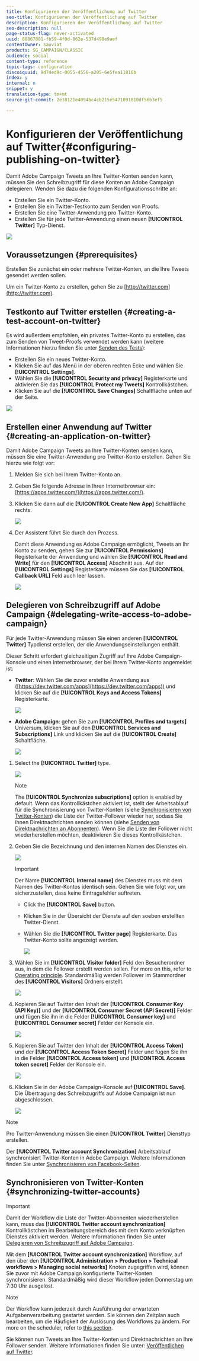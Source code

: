 ```yaml
---
title: Konfigurieren der Veröffentlichung auf Twitter
seo-title: Konfigurieren der Veröffentlichung auf Twitter
description: Konfigurieren der Veröffentlichung auf Twitter
seo-description: null
page-status-flag: never-activated
uuid: 88867881-fb59-4f0d-862e-537d498e9aef
contentOwner: sauviat
products: SG_CAMPAIGN/CLASSIC
audience: social
content-type: reference
topic-tags: configuration
discoiquuid: 9d74ed9c-0055-4556-a205-6e5fea11816b
index: y
internal: n
snippet: y
translation-type: tm+mt
source-git-commit: 2e18121e4094bc4cb215e5471091810df56b3ef5

---
```



# Konfigurieren der Veröffentlichung auf Twitter{#configuring-publishing-on-twitter}

Damit Adobe Campaign Tweets an Ihre Twitter-Konten senden kann, müssen Sie den Schreibzugriff für diese Konten an Adobe Campaign delegieren. Wenden Sie dazu die folgenden Konfigurationsschritte an:

* Erstellen Sie ein Twitter-Konto.
* Erstellen Sie ein Twitter-Testkonto zum Senden von Proofs.
* Erstellen Sie eine Twitter-Anwendung pro Twitter-Konto.
* Erstellen Sie für jede Twitter-Anwendung einen neuen **[!UICONTROL Twitter]** Typ-Dienst.

![](assets/social_diagram_twitter_service.png)

## Voraussetzungen {#prerequisites}

Erstellen Sie zunächst ein oder mehrere Twitter-Konten, an die Ihre Tweets gesendet werden sollen.

Um ein Twitter-Konto zu erstellen, gehen Sie zu [http://twitter.com](http://twitter.com).

## Testkonto auf Twitter erstellen {#creating-a-test-account-on-twitter}

Es wird außerdem empfohlen, ein privates Twitter-Konto zu erstellen, das zum Senden von Tweet-Proofs verwendet werden kann (weitere Informationen hierzu finden Sie unter [Senden des Tests](../../social/using/publishing-on-twitter.md#sending-the-proof)):

* Erstellen Sie ein neues Twitter-Konto.
* Klicken Sie auf das Menü in der oberen rechten Ecke und wählen Sie **[!UICONTROL Settings]**.
* Wählen Sie die **[!UICONTROL Security and privacy]** Registerkarte und aktivieren Sie das **[!UICONTROL Protect my Tweets]** Kontrollkästchen.
* Klicken Sie auf die **[!UICONTROL Save Changes]** Schaltfläche unten auf der Seite.

![](assets/social_twitter_test_page.png)

## Erstellen einer Anwendung auf Twitter {#creating-an-application-on-twitter}

Damit Adobe Campaign Tweets an Ihre Twitter-Konten senden kann, müssen Sie eine Twitter-Anwendung pro Twitter-Konto erstellen. Gehen Sie hierzu wie folgt vor:

1. Melden Sie sich bei Ihrem Twitter-Konto an.
1. Geben Sie folgende Adresse in Ihren Internetbrowser ein: [https://apps.twitter.com/](https://apps.twitter.com/).
1. Klicken Sie dann auf die **[!UICONTROL Create New App]** Schaltfläche rechts.

   ![](assets/social_create_twitter_app_001.png)

1. Der Assistent führt Sie durch den Prozess.

   Damit diese Anwendung es Adobe Campaign ermöglicht, Tweets an Ihr Konto zu senden, gehen Sie zur **[!UICONTROL Permissions]** Registerkarte der Anwendung und wählen Sie **[!UICONTROL Read and Write]** für den **[!UICONTROL Access]** Abschnitt aus. Auf der **[!UICONTROL Settings]** Registerkarte müssen Sie das **[!UICONTROL Callback URL]** Feld auch leer lassen.

   ![](assets/social_create_twitter_app_002.png)

## Delegieren von Schreibzugriff auf Adobe Campaign {#delegating-write-access-to-adobe-campaign}

Für jede Twitter-Anwendung müssen Sie einen anderen **[!UICONTROL Twitter]** Typdienst erstellen, der die Anwendungseinstellungen enthält.

Dieser Schritt erfordert gleichzeitigen Zugriff auf Ihre Adobe Campaign-Konsole und einen Internetbrowser, der bei Ihrem Twitter-Konto angemeldet ist:

* **Twitter**: Wählen Sie die zuvor erstellte Anwendung aus ([https://dev.twitter.com/apps](https://dev.twitter.com/apps)) und klicken Sie auf die **[!UICONTROL Keys and Access Tokens]** Registerkarte.

   ![](assets/social_twitter_service_002.png)

* **Adobe Campaign**: gehen Sie zum **[!UICONTROL Profiles and targets]** Universum, klicken Sie auf den **[!UICONTROL Services and Subscriptions]** Link und klicken Sie auf die **[!UICONTROL Create]** Schaltfläche.

   ![](assets/social_twitter_service_007.png)

1. Select the **[!UICONTROL Twitter]** type.

   ![](assets/social_twitter_service_008.png)

   >[!NOTE]
   >
   >The **[!UICONTROL Synchronize subscriptions]** option is enabled by default. Wenn das Kontrollkästchen aktiviert ist, stellt der Arbeitsablauf für die Synchronisierung von Twitter-Konten (siehe [Synchronisieren von Twitter-Konten](#synchronizing-twitter-accounts)) die Liste der Twitter-Follower wieder her, sodass Sie ihnen Direktnachrichten senden können (siehe [Senden von Direktnachrichten an Abonnenten](../../social/using/publishing-on-twitter.md#sending-direct-messages-to-subscribers)). Wenn Sie die Liste der Follower nicht wiederherstellen möchten, deaktivieren Sie dieses Kontrollkästchen.

1. Geben Sie die Bezeichnung und den internen Namen des Dienstes ein.

   ![](assets/social_twitter_service_009.png)

   >[!IMPORTANT]
   >
   >Der Name **[!UICONTROL Internal name]** des Dienstes muss mit dem Namen des Twitter-Kontos identisch sein. Gehen Sie wie folgt vor, um sicherzustellen, dass keine Eintragsfehler auftreten.

   * Click the **[!UICONTROL Save]** button.
   * Klicken Sie in der Übersicht der Dienste auf den soeben erstellten Twitter-Dienst.
   * Wählen Sie die **[!UICONTROL Twitter page]** Registerkarte. Das Twitter-Konto sollte angezeigt werden.

      ![](assets/social_twitter_service_010.png)

1. Wählen Sie im **[!UICONTROL Visitor folder]** Feld den Besucherordner aus, in dem die Follower erstellt werden sollen. For more on this, refer to [Operating principle](../../social/using/publishing-on-twitter.md#operating-principle). Standardmäßig werden Follower im Stammordner des **[!UICONTROL Visitors]** Ordners erstellt.

   ![](assets/social_twitter_service_010_b.png)

1. Kopieren Sie auf Twitter den Inhalt der **[!UICONTROL Consumer Key (API Key)]** und der **[!UICONTROL Consumer Secret (API Secret)]** Felder und fügen Sie ihn in die Felder **[!UICONTROL Consumer key]** und **[!UICONTROL Consumer secret]** Felder der Konsole ein.

   ![](assets/social_twitter_service_012.png)

1. Kopieren Sie auf Twitter den Inhalt der **[!UICONTROL Access Token]** und der **[!UICONTROL Access Token Secret]** Felder und fügen Sie ihn in die Felder **[!UICONTROL Access token]** und **[!UICONTROL Access token secret]** Felder der Konsole ein.

   ![](assets/social_twitter_service_013.png)

1. Klicken Sie in der Adobe Campaign-Konsole auf **[!UICONTROL Save]**. Die Übertragung des Schreibzugriffs auf Adobe Campaign ist nun abgeschlossen.

   ![](assets/social_twitter_service_014.png)

>[!NOTE]
>
>Pro Twitter-Anwendung müssen Sie einen **[!UICONTROL Twitter]** Diensttyp erstellen.

Der **[!UICONTROL Twitter account Synchronization]** Arbeitsablauf synchronisiert Twitter-Konten in Adobe Campaign. Weitere Informationen finden Sie unter [Synchronisieren von Facebook-Seiten](../../social/using/publishing-on-facebook-walls.md#synchronizing-facebook-pages).

## Synchronisieren von Twitter-Konten {#synchronizing-twitter-accounts}

>[!IMPORTANT]
>
>Damit der Workflow die Liste der Twitter-Abonnenten wiederherstellen kann, muss das **[!UICONTROL Twitter account synchronization]** Kontrollkästchen im Bearbeitungsbereich des mit dem Konto verknüpften Dienstes aktiviert werden. Weitere Informationen finden Sie unter [Delegieren von Schreibzugriff auf Adobe Campaign](#delegating-write-access-to-adobe-campaign).

Mit dem **[!UICONTROL Twitter account synchronization]** Workflow, auf den über den **[!UICONTROL Administration > Production > Technical workflows > Managing social networks]** Knoten zugegriffen wird, können Sie zuvor mit Adobe Campaign konfigurierte Twitter-Konten synchronisieren. Standardmäßig wird dieser Workflow jeden Donnerstag um 7:30 Uhr ausgelöst.

>[!NOTE]
>
>Der Workflow kann jederzeit durch Ausführung der erwarteten Aufgabenverarbeitung gestartet werden. Sie können den Zeitplan auch bearbeiten, um die Häufigkeit der Auslösung des Workflows zu ändern. For more on the scheduler, refer to [this section](../../workflow/using/scheduler.md).

Sie können nun Tweets an Ihre Twitter-Konten und Direktnachrichten an Ihre Follower senden. Weitere Informationen finden Sie unter: [Veröffentlichen auf Twitter](../../social/using/publishing-on-twitter.md).
